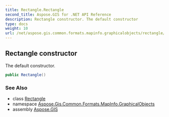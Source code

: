 ```yaml
---
title: Rectangle.Rectangle
second_title: Aspose.GIS for .NET API Reference
description: Rectangle constructor. The default constructor
type: docs
weight: 10
url: /net/aspose.gis.common.formats.mapinfo.graphicalobjects/rectangle/rectangle/
---
```

## Rectangle constructor

The default constructor.

```csharp
public Rectangle()
```

### See Also

* class [Rectangle](../)
* namespace [Aspose.Gis.Common.Formats.MapInfo.GraphicalObjects](../../rectangle/)
* assembly [Aspose.GIS](../../../)


